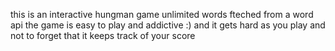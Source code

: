 this is an interactive hungman game
unlimited words fteched from a word api
the game is easy to play and addictive :)
and it gets hard as you play
and not to forget that it keeps track of your score
